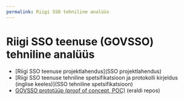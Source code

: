 ```yaml
---
permalink: Riigi SSO tehniline analüüs
---
```


# Riigi SSO teenuse (GOVSSO) tehniline analüüs

- [Riigi SSO teenuse projektlahendus](SSO projektlahendus)
- [Riigi SSO teenuse tehniline spetsifikatsioon ja protokolli kirjeldus (inglise keeles)](SSO tehniline spetsifikatsioon)
- [GOVSSO prototüüp (proof of concept, POC)](https://github.com/e-gov/GOVSSO-POC) (eraldi repos)

